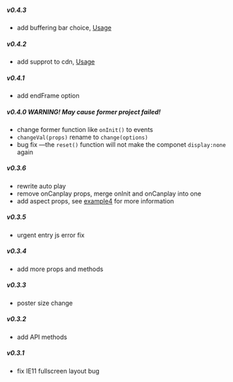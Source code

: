 ##### v0.4.3

- add buffering bar choice, [Usage](https://github.com/iapYang/vue-video-module/blob/master/dev/component/example/05-bufferingBar.vue)

##### v0.4.2

- add supprot to cdn, [Usage](https://github.com/iapYang/vue-video-module/blob/master/demo/index.html)

##### v0.4.1

- add endFrame option

##### v0.4.0 WARNING! May cause former project failed!

- change former function like `onInit()` to events
- `changeVal(props)` rename to `change(options)`
- bug fix —the `reset()`  function will not make the componet `display:none` again

##### v0.3.6

- rewrite auto play
- remove onCanplay props, merge onInit and onCanplay into one
- add aspect props, see [example4](https://github.com/iapYang/vue-video-module/blob/master/dev/component/example/04-aspect.vue) for more information

##### v0.3.5

- urgent entry js error fix

##### v0.3.4

- add more props and methods

##### v0.3.3

- poster size change

##### v0.3.2

- add API methods

##### v0.3.1

- fix IE11 fullscreen layout bug